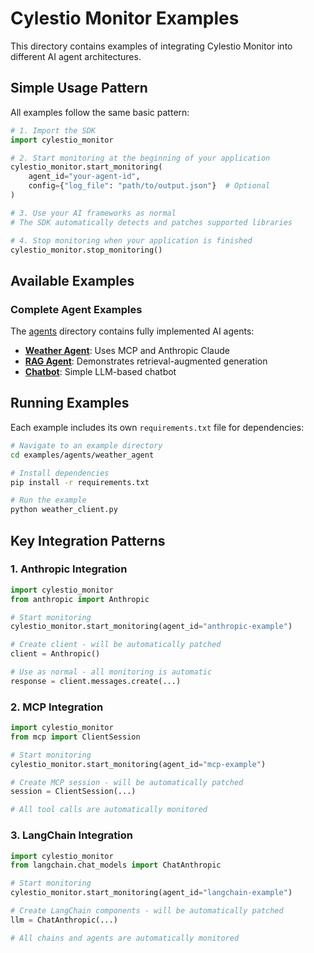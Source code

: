 # Cylestio Monitor Examples

This directory contains examples of integrating Cylestio Monitor into different AI agent architectures.

## Simple Usage Pattern

All examples follow the same basic pattern:

```python
# 1. Import the SDK
import cylestio_monitor

# 2. Start monitoring at the beginning of your application
cylestio_monitor.start_monitoring(
    agent_id="your-agent-id",
    config={"log_file": "path/to/output.json"}  # Optional
)

# 3. Use your AI frameworks as normal
# The SDK automatically detects and patches supported libraries

# 4. Stop monitoring when your application is finished
cylestio_monitor.stop_monitoring()
```

## Available Examples

### Complete Agent Examples

The [agents](./agents) directory contains fully implemented AI agents:

- **[Weather Agent](./agents/weather_agent)**: Uses MCP and Anthropic Claude
- **[RAG Agent](./agents/rag_agent)**: Demonstrates retrieval-augmented generation
- **[Chatbot](./agents/chatbot)**: Simple LLM-based chatbot

## Running Examples

Each example includes its own `requirements.txt` file for dependencies:

```bash
# Navigate to an example directory
cd examples/agents/weather_agent

# Install dependencies
pip install -r requirements.txt

# Run the example
python weather_client.py
```

## Key Integration Patterns

### 1. Anthropic Integration

```python
import cylestio_monitor
from anthropic import Anthropic

# Start monitoring
cylestio_monitor.start_monitoring(agent_id="anthropic-example")

# Create client - will be automatically patched
client = Anthropic()

# Use as normal - all monitoring is automatic
response = client.messages.create(...)
```

### 2. MCP Integration

```python
import cylestio_monitor
from mcp import ClientSession

# Start monitoring
cylestio_monitor.start_monitoring(agent_id="mcp-example")

# Create MCP session - will be automatically patched
session = ClientSession(...)

# All tool calls are automatically monitored
```

### 3. LangChain Integration

```python
import cylestio_monitor
from langchain.chat_models import ChatAnthropic

# Start monitoring
cylestio_monitor.start_monitoring(agent_id="langchain-example")

# Create LangChain components - will be automatically patched
llm = ChatAnthropic(...)

# All chains and agents are automatically monitored
```
